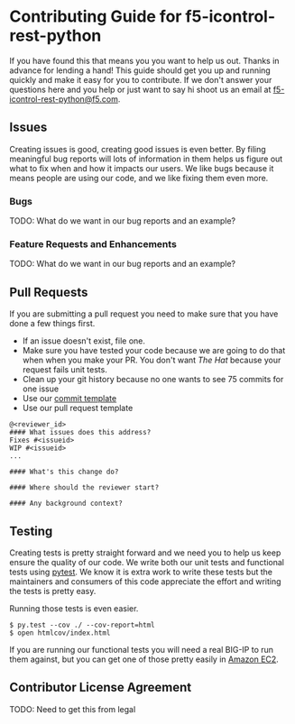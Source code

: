 <!--
Copyright 2015 F5 Networks Inc.

Licensed under the Apache License, Version 2.0 (the "License");
you may not use this file except in compliance with the License.
You may obtain a copy of the License at

   http://www.apache.org/licenses/LICENSE-2.0

Unless required by applicable law or agreed to in writing, software
distributed under the License is distributed on an "AS IS" BASIS,
WITHOUT WARRANTIES OR CONDITIONS OF ANY KIND, either express or implied.
See the License for the specific language governing permissions and
limitations under the License.
-->

# Contributing Guide for f5-icontrol-rest-python
If you have found this that means you you want to help us out.  Thanks in advance for lending a hand! This guide should
get you up and running quickly and make it easy for you to contribute.  If we don't answer your questions here and you
help or just want to say hi shoot us an email at f5-icontrol-rest-python@f5.com.

## Issues
Creating issues is good, creating good issues is even better.  By filing meaningful bug reports will lots of information
 in them helps us figure out what to fix when and how it impacts our users.  We like bugs because it means people are
 using our code, and we like fixing them even more.
 
### Bugs
TODO: What do we want in our bug reports and an example?

### Feature Requests and Enhancements
TODO: What do we want in our bug reports and an example?

## Pull Requests
If you are submitting a pull request you need to make sure that you have done a few things first.

* If an issue doesn't exist, file one.
* Make sure you have tested your code because we are going to do that when when you make your PR.  You don't want 
_The Hat_ because your request fails unit tests.
*  Clean up your git history because no one wants to see 75 commits for one issue
*  Use our [commit template](.git-commit-template.txt)
*  Use our pull request template

```
@<reviewer_id>
#### What issues does this address?
Fixes #<issueid>
WIP #<issueid>
...

#### What's this change do?

#### Where should the reviewer start?

#### Any background context?
```

## Testing
Creating tests is pretty straight forward and we need you to help us keep ensure
the quality of our code.  We write both our unit tests and functional tests
using [pytest](http://pytest.org).  We know it is extra work to write these
tests but the maintainers and consumers of this code appreciate the effort and
 writing the tests is pretty easy.
 
 Running those tests is even easier.
 ```shell
 $ py.test --cov ./ --cov-report=html
 $ open htmlcov/index.html
 ```
 If you are running our functional tests you will need a real BIG-IP to run
 them against, but you can get one of those pretty easily in [Amazon EC2](https://aws.amazon.com/marketplace/pp/B00JL3UASY/ref=srh_res_product_title?ie=UTF8&sr=0-10&qid=1449332167461).

## Contributor License Agreement
TODO: Need to get this from legal


